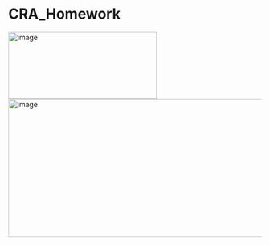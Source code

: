 # CRA_Homework

<img width="295" height="133" alt="image" src="https://github.com/user-attachments/assets/b60fbe9b-5170-43d6-bcfc-a6e8912aa4a1" />
<img width="612" height="274" alt="image" src="https://github.com/user-attachments/assets/f3e9bf2a-ea9a-4c68-8355-3257893315fb" />
